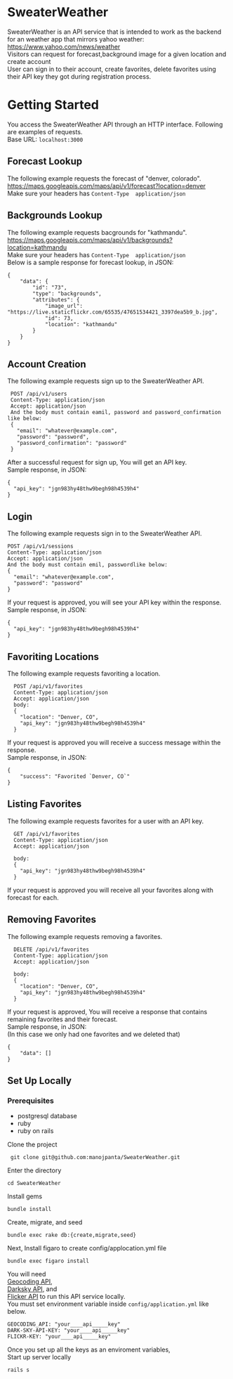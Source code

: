 # SweaterWeather

SweaterWeather is an API service that is intended to work as the backend for an weather app that mirrors yahoo weather:   https://www.yahoo.com/news/weather  
Visitors can request for forecast,background image for a given location and create account  
User can sign in to their account, create favorites, delete favorites using their API key they got during registration   process.  

# Getting Started
You access the SweaterWeather API through an HTTP interface. Following are examples of requests.  
Base URL: `localhost:3000`
## Forecast Lookup
The following example requests the forecast of  "denver, colorado".  
https://maps.googleapis.com/maps/api/v1/forecast?location=denver  
Make sure your headers has `Content-Type  application/json`    
## Backgrounds Lookup
The following example requests bacgrounds for  "kathmandu".  
https://maps.googleapis.com/maps/api/v1/backgrounds?location=kathmandu   
Make sure your headers has `Content-Type  application/json`  
Below is a sample response for forecast lookup, in JSON:  
```
{  
    "data": {  
        "id": "73",  
        "type": "backgrounds",  
        "attributes": {  
            "image_url": "https://live.staticflickr.com/65535/47651534421_3397dea5b9_b.jpg",  
            "id": 73,  
            "location": "kathmandu"  
        }  
    }  
}
```

## Account Creation 
The following example requests sign up to the SweaterWeather API.  
```
 POST /api/v1/users 
 Content-Type: application/json
 Accept: application/json
 And the body must contain eamil, password and password_confirmation like below:
 { 
   "email": "whatever@example.com",
   "password": "password",
   "password_confirmation": "password"
 }
 ```
After a successful request for sign up, You will get an API key.   
Sample response, in JSON:  
```
{ 
  "api_key": "jgn983hy48thw9begh98h4539h4"
}
```

## Login
The following example requests sign in to the SweaterWeather API.  
```
POST /api/v1/sessions
Content-Type: application/json
Accept: application/json
And the body must contain emil, passwordlike below:
{
  "email": "whatever@example.com",
  "password": "password"
}
```
If your request is approved, you will see your API key within the response.  
Sample response, in JSON:  
```
{
  "api_key": "jgn983hy48thw9begh98h4539h4"
}
```
## Favoriting Locations
The following example requests favoriting a location.  
``` 
  POST /api/v1/favorites
  Content-Type: application/json
  Accept: application/json
  body:
  {
    "location": "Denver, CO",
    "api_key": "jgn983hy48thw9begh98h4539h4"
  }
 ```
If your request is approved you will receive a success message within the response.  
Sample response, in JSON:  
```
{
    "success": "Favorited `Denver, CO`"
}
```
## Listing Favorites 
The following example requests favorites for a user with an API key.  
```
  GET /api/v1/favorites
  Content-Type: application/json
  Accept: application/json

  body:
  {
    "api_key": "jgn983hy48thw9begh98h4539h4"
  }
  ```
If your request is approved you will receive all your favorites along with forecast for each.  
## Removing Favorites  
The following example requests removing a favorites.  
```
  DELETE /api/v1/favorites
  Content-Type: application/json
  Accept: application/json

  body:
  {
    "location": "Denver, CO",
    "api_key": "jgn983hy48thw9begh98h4539h4"
  }
```
If your request is approved, You will receive a response that contains remaining favorites and their forecast.  
Sample response, in JSON:  
(In this case we only had one favorites and we deleted that)

```
{
    "data": []
}
``` 

## Set Up Locally 
### Prerequisites 
* postgresql database  
* ruby  
* ruby on rails  


Clone the project   
```
 git clone git@github.com:manojpanta/SweaterWeather.git
```
Enter the directory  
```
cd SweaterWeather
```
Install gems  
```
bundle install
```
Create, migrate, and seed  
```
bundle exec rake db:{create,migrate,seed}
```
Next, Install figaro to create config/applocation.yml file  
```
bundle exec figaro install 
```
You will need  
[Geocoding API](https://developers.google.com/maps/documentation/geocoding/get-api-key),  
[Darksky API](https://darksky.net/dev), and  
[Flicker API](https://www.flickr.com/services/api/misc.api_keys.html) to run this API service locally.  
You must set environment variable inside `config/application.yml` like below.  
```
GEOCODING_API: "your____api_____key"
DARK-SKY-API-KEY: "your____api_____key"
FLICKR-KEY: "your____api_____key"
```
Once you set up all the keys as an enviroment variables,  
Start up server locally  
```
rails s
```


